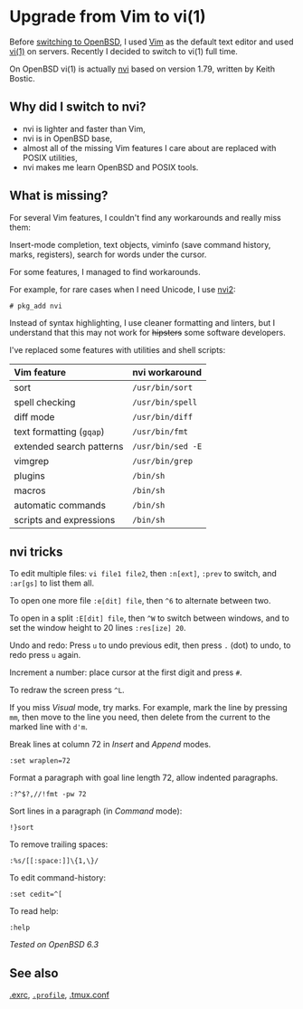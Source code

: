 # Upgrade from Vim to vi(1)

Before [switching to OpenBSD](/setup.html), I used [Vim](/vim.html)
as the default text editor and used [vi(1)](https://man.openbsd.org/vi.1)
on servers. Recently I decided to switch to vi(1) full time.

On OpenBSD vi(1) is actually
[nvi](https://sites.google.com/a/bostic.com/keithbostic/vi)
based on version 1.79, written by Keith Bostic.

## Why did I switch to nvi?

- nvi is lighter and faster than Vim,
- nvi is in OpenBSD base,
- almost all of the missing Vim features I care about are replaced with
  POSIX utilities,
- nvi makes me learn OpenBSD and POSIX tools.

## What is missing?

For several Vim features, I couldn't find any workarounds and really miss
them:

Insert-mode completion, text objects, viminfo (save command history,
marks, registers), search for words under the cursor.

For some features, I managed to find workarounds.

For example, for rare cases when I need Unicode, I use
[nvi2](https://github.com/lichray/nvi2):

    # pkg_add nvi

Instead of syntax highlighting, I use cleaner formatting and linters,
but I understand that this may not work for ~~hipsters~~ some
software developers.

I've replaced some features with utilities and shell scripts:

Vim feature                  | nvi workaround
:--                          | :--
sort                         | `/usr/bin/sort`
spell checking               | `/usr/bin/spell`
diff mode                    | `/usr/bin/diff`
text formatting (`gqap`)     | `/usr/bin/fmt`
extended search patterns     | `/usr/bin/sed -E`
vimgrep                      | `/usr/bin/grep`
plugins                      | `/bin/sh`
macros                       | `/bin/sh`
automatic commands           | `/bin/sh`
scripts and expressions      | `/bin/sh`

## nvi tricks

To edit multiple files: `vi file1 file2`, then `:n[ext]`, `:prev` to
switch, and `:ar[gs]` to list them all.

To open one more file `:e[dit] file`, then `^6` to alternate between two.

To open in a split `:E[dit] file`, then `^W` to switch between windows,
and to set the window height to 20 lines `:res[ize] 20`.

Undo and redo: Press `u` to undo previous edit, then press `.` (dot)
to undo, to redo press `u` again.

Increment a number: place cursor at the first digit and press `#`.

To redraw the screen press `^L`.

If you miss _Visual_ mode, try marks. For example, mark the line
by pressing `mm`, then move to the line you need, then delete from
the current to the marked line with `d'm`.

Break lines at column 72 in _Insert_ and _Append_ modes.

    :set wraplen=72

Format a paragraph with goal line length 72, allow indented paragraphs.

    :?^$?,//!fmt -pw 72

Sort lines in a paragraph (in _Command_ mode):

    !}sort

To remove trailing spaces:

    :%s/[[:space:]]\{1,\}/


To edit command-history:

    :set cedit=^[

To read help:

    :help

_Tested on OpenBSD 6.3_

## See also

[.exrc](/openbsd/exrc),
[`.profile`](/openbsd/profile),
[.tmux.conf](/openbsd/tmux.conf)
